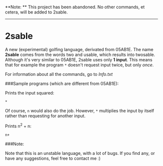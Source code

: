 **Note: ** This project has been abandoned. No other commands, et cetera, will be added to 2sable.

<hr>

# 2sable
A new (experimental) golfing language, derivated from 05AB1E. The name **2sable** comes from the words two and usable, which results into twosable. Although it's very similar to 05AB1E, 2sable uses only **1 input**. This means that for example the program `*` doesn't request input twice, but only _once_.  

For information about all the commands, go to _Info.txt_


###Sample programs (which are different from 05AB1E):


Prints the input squared:

    *

Of course, `n` would also do the job. However, `*` multiplies the input by itself rather than requesting for another input.

Prints n<sup>2</sup> + n:
    
    n+


###Note:

Note that this is an unstable language, with a lot of bugs. If you find any, or have any suggestions, feel free to contact me :)
